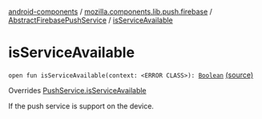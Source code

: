 [android-components](../../index.md) / [mozilla.components.lib.push.firebase](../index.md) / [AbstractFirebasePushService](index.md) / [isServiceAvailable](./is-service-available.md)

# isServiceAvailable

`open fun isServiceAvailable(context: <ERROR CLASS>): `[`Boolean`](https://kotlinlang.org/api/latest/jvm/stdlib/kotlin/-boolean/index.html) [(source)](https://github.com/mozilla-mobile/android-components/blob/master/components/lib/push-firebase/src/main/java/mozilla/components/lib/push/firebase/AbstractFirebasePushService.kt#L104)

Overrides [PushService.isServiceAvailable](../../mozilla.components.concept.push/-push-service/is-service-available.md)

If the push service is support on the device.

